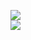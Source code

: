 [![](https://img.shields.io/badge/Made%20With-Github%20Spray-lightgrey.svg?style=for-the-badge&logo=github)](https://github.com/Annihil/github-spray#5882)  
[![](https://i.imgur.com/2DrTn0Z.gif)](https://github.com/Annihil/github-spray)